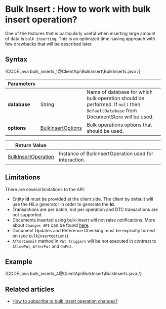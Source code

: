 # Bulk Insert : How to work with bulk insert operation?

One of the features that is particularly useful when inserting large amount of data is `bulk inserting`. This is an optimized time-saving approach with few drawbacks that will be described later.

## Syntax

{CODE:java bulk_inserts_1@ClientApi\BulkInsert\BulkInserts.java /}

| Parameters | | |
| ------------- | ------------- | ----- |
| **database** | String | Name of database for which bulk operation should be performed. If `null` then `DefaultDatabase` from DocumentStore will be used. |
| **options** | [BulkInsertOptions](../../glossary/bulk-insert-options) | Bulk operations options that should be used. |

| Return Value | |
| ------------- | ----- |
| [BulkInsertOperation](../../glossary/bulk-insert-operation) | Instance of BulkInsertOperation used for interaction. |

## Limitations

There are several limitations to the API:

* Entity **Id** must be provided at the client side. The client by default will use the HiLo generator in order to generate the **Id**.
* Transactions are per batch, not per operation and DTC transactions are not supported.
* Documents inserted using bulk-insert will not raise notifications. More about `Changes API` can be found [here](../../client-api/changes/what-is-changes-api).
* Document Updates and Reference Checking must be explicitly turned on (see `BulkInsertOptions`).
* `AfterCommit` method in `Put Triggers` will be not executed in contrast to `AllowPut`, `AfterPut` and `OnPut`.

## Example

{CODE:java bulk_inserts_4@ClientApi\BulkInsert\BulkInserts.java /}

## Related articles

- [How to subscribe to bulk insert operation changes?](../changes/how-to-subscribe-to-bulk-insert-operation-changes)
